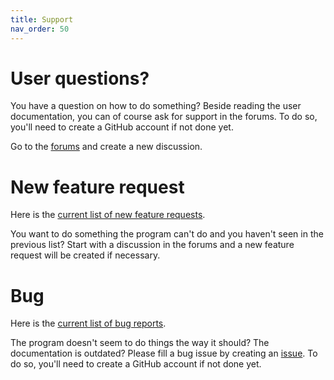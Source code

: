 ```yaml
---
title: Support
nav_order: 50
---
```


# User questions?

You have a question on how to do something? Beside reading the user documentation, you can of course ask for support in the forums. To do so, you'll need to create a GitHub account if not done yet.

Go to the [forums](https://github.com/drivenbysheets/public/discussions) and create a new discussion.

# New feature request

Here is the [current list of new feature requests](https://github.com/drivenbysheets/public/issues?q=label%3A"New+Feature"+is%3Aopen).

You want to do something the program can't do and you haven't seen in the previous list? Start with a discussion in the forums and a new feature request will be created if necessary.

# Bug

Here is the [current list of bug reports](https://github.com/drivenbysheets/public/issues?q=label%3ABug+is%3Aopen).

The program doesn't seem to do things the way it should? The documentation is outdated? Please fill a bug issue by creating an [issue](https://github.com/drivenbysheets/public/issues). To do so, you'll need to create a GitHub account if not done yet.
